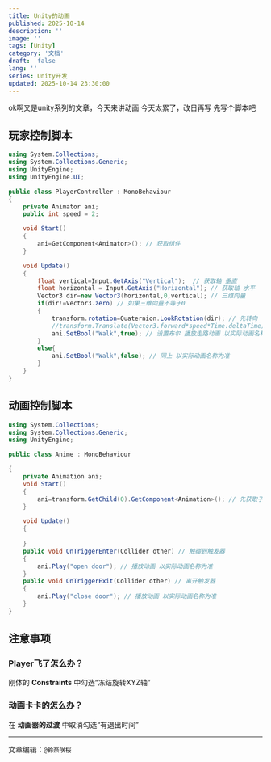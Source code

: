 ```yaml
---
title: Unity的动画
published: 2025-10-14
description: ''
image: ''
tags: [Unity]
category: '文档'
draft:  false
lang: ''
series: Unity开发
updated: 2025-10-14 23:30:00
---
```

ok啊又是unity系列的文章，今天来讲动画
今天太累了，改日再写
先写个脚本吧
## 玩家控制脚本
```cs title="PlayerController.cs"
using System.Collections;
using System.Collections.Generic;
using UnityEngine;
using UnityEngine.UI;

public class PlayerController : MonoBehaviour
{
    private Animator ani;
    public int speed = 2;

    void Start()
    {
        ani=GetComponent<Animator>(); // 获取组件
    }

    void Update()
    {
        float vertical=Input.GetAxis("Vertical");  // 获取轴 垂直
        float horizontal = Input.GetAxis("Horizontal"); // 获取轴 水平
        Vector3 dir=new Vector3(horizontal,0,vertical); // 三维向量
        if(dir!=Vector3.zero) // 如果三维向量不等于0
        {
            transform.rotation=Quaternion.LookRotation(dir); // 先转向
            //transform.Translate(Vector3.forward*speed*Time.deltaTime); // 移动 速度乘以时间，这里注释掉是因为用下面的
            ani.SetBool("Walk",true); // 设置布尔 播放走路动画 以实际动画名称为准
        }
        else{
            ani.SetBool("Walk",false); // 同上 以实际动画名称为准
        }
    }
}
```
## 动画控制脚本
```cs title="PlayerController.cs"
using System.Collections;
using System.Collections.Generic;
using UnityEngine;

public class Anime : MonoBehaviour

{
    private Animation ani;
    void Start()
    {
        ani=transform.GetChild(0).GetComponent<Animation>(); // 先获取子元素的组件
    }

    void Update()
    {
        
    }
    public void OnTriggerEnter(Collider other) // 触碰到触发器
    {
        ani.Play("open door"); // 播放动画 以实际动画名称为准
    }
    public void OnTriggerExit(Collider other) // 离开触发器
    {
        ani.Play("close door"); // 播放动画 以实际动画名称为准
    }
}
```
## 注意事项
### Player飞了怎么办？
刚体的 **Constraints** 中勾选“冻结旋转XYZ轴”

### 动画卡卡的怎么办？
在 **动画器的过渡** 中取消勾选“有退出时间”

---

文章编辑：`@鈴奈咲桜`